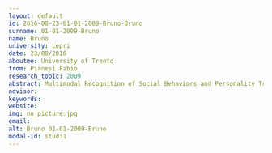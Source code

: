 ```yaml
---
layout: default 
id: 2016-08-23-01-01-2009-Bruno-Bruno
surname: 01-01-2009-Bruno
name: Bruno
university: Lepri
date: 23/08/2016
aboutme: University of Trento
from: Pianesi Fabio
research_topic: 2009
abstract: Multimodal Recognition of Social Behaviors and Personality Traits in small group interaction
advisor: 
keywords: 
website: 
img: no_picture.jpg
email: 
alt: Bruno 01-01-2009-Bruno
modal-id: stud31
---
```

